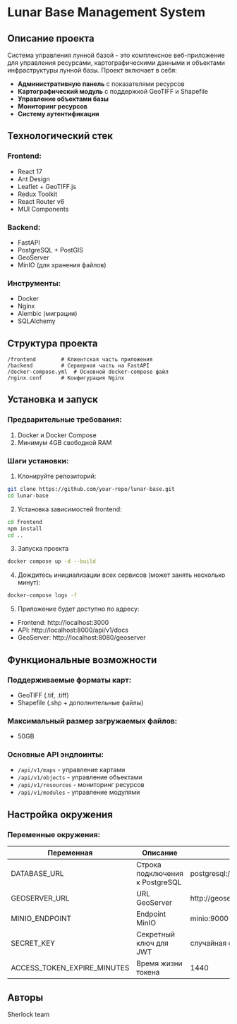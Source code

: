 # Lunar Base Management System

## Описание проекта

Система управления лунной базой - это комплексное веб-приложение для управления ресурсами, картографическими данными и объектами инфраструктуры лунной базы. Проект включает в себя:

- **Административную панель** с показателями ресурсов
- **Картографический модуль** с поддержкой GeoTIFF и Shapefile
- **Управление объектами базы**
- **Мониторинг ресурсов**
- **Систему аутентификации**

## Технологический стек

### Frontend:
- React 17
- Ant Design
- Leaflet + GeoTIFF.js
- Redux Toolkit
- React Router v6
- MUI Components

### Backend:
- FastAPI
- PostgreSQL + PostGIS
- GeoServer
- MinIO (для хранения файлов)

### Инструменты:
- Docker
- Nginx
- Alembic (миграции)
- SQLAlchemy

## Структура проекта

```
/frontend        # Клиентская часть приложения
/backend         # Серверная часть на FastAPI
/docker-compose.yml  # Основной docker-compose файл
/nginx.conf      # Конфигурация Nginx
```

## Установка и запуск

### Предварительные требования:
1. Docker и Docker Compose
2. Минимум 4GB свободной RAM

### Шаги установки:

1. Клонируйте репозиторий:
```bash
git clone https://github.com/your-repo/lunar-base.git
cd lunar-base
```
2. Установка зависимостей frontend:
```bash
cd frontend
npm install
cd ..
```

3. Запуска проекта
```bash
docker compose up -d --build
```

4. Дождитесь инициализации всех сервисов (может занять несколько минут):
```bash
docker-compose logs -f
```

5. Приложение будет доступно по адресу:
- Frontend: http://localhost:3000
- API: http://localhost:8000/api/v1/docs
- GeoServer: http://localhost:8080/geoserver


## Функциональные возможности

### Поддерживаемые форматы карт:
- GeoTIFF (.tif, .tiff)
- Shapefile (.shp + дополнительные файлы)

### Максимальный размер загружаемых файлов:
- 50GB

### Основные API эндпоинты:
- `/api/v1/maps` - управление картами
- `/api/v1/objects` - управление объектами
- `/api/v1/resources` - мониторинг ресурсов
- `/api/v1/modules` - управление модулями

## Настройка окружения

### Переменные окружения:

| Переменная | Описание | Пример значения |
|------------|----------|-----------------|
| DATABASE_URL | Строка подключения к PostgreSQL | postgresql://user:password@db:5432/dbname |
| GEOSERVER_URL | URL GeoServer | http://geoserver:8080/geoserver |
| MINIO_ENDPOINT | Endpoint MinIO | minio:9000 |
| SECRET_KEY | Секретный ключ для JWT | случайная строка |
| ACCESS_TOKEN_EXPIRE_MINUTES | Время жизни токена | 1440 |


## Авторы

Sherlock team
